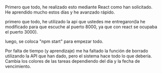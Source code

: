 Primero que todo, he realizado esto mediante React como han solicitado. He aprendido mucho estos días y he avanzado rápido.

primero que todo, he utilizado la api que ustedes me entregaron(la he modificado para que escuche al puerto 8000, ya que con react se ocupaba el puerto 3000).

luego, se coloca "npm start" para empezar todo.

Por falta de tiempo (y aprendizaje) me ha faltado la función de borrado utilizando la API que han dado, pero el sistema hace todo lo que debería. Cambia los colores de las tareas dependiendo del día y la fecha de vencimiento.

